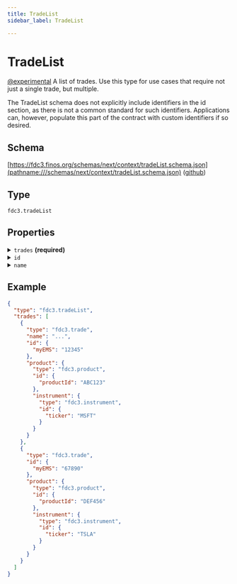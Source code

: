 ```yaml
---
title: TradeList
sidebar_label: TradeList

---
```


# TradeList

[@experimental](/docs/fdc3-compliance#experimental-features) A list of trades. Use this type for use cases that require not just a single trade, but multiple.

The TradeList schema does not explicitly include identifiers in the id section, as there is not a common standard for such identifiers. Applications can, however, populate this part of the contract with custom identifiers if so desired.

## Schema

[https://fdc3.finos.org/schemas/next/context/tradeList.schema.json](pathname:///schemas/next/context/tradeList.schema.json) ([github](https://github.com/finos/FDC3/tree/main/packages/fdc3-context/schemas/context/tradeList.schema.json))

## Type

`fdc3.tradeList`

## Properties

<details>
  <summary><code>trades</code> <strong>(required)</strong></summary>

**type**: `array`

<details>
  <summary><code>Items</code></summary>

**type**: [Trade](Trade)

</details>

An array of trade contexts that forms the list.

</details>

<details>
  <summary><code>id</code></summary>

**type**: `object`

<details>
  <summary><code>Additional Properties</code></summary>

**type**: `string`

</details>

One or more identifiers that refer to the trade list in an OMS, EMS or related system. Specific key names for systems are expected to be standardized in future.

</details>

<details>
  <summary><code>name</code></summary>

**type**: `string`

An optional human-readable name for the trade list

</details>

## Example

```json
{
  "type": "fdc3.tradeList",
  "trades": [
    {
      "type": "fdc3.trade",
      "name": "...",
      "id": {
        "myEMS": "12345"
      },
      "product": {
        "type": "fdc3.product",
        "id": {
          "productId": "ABC123"
        },
        "instrument": {
          "type": "fdc3.instrument",
          "id": {
            "ticker": "MSFT"
          }
        }
      }
    },
    {
      "type": "fdc3.trade",
      "id": {
        "myEMS": "67890"
      },
      "product": {
        "type": "fdc3.product",
        "id": {
          "productId": "DEF456"
        },
        "instrument": {
          "type": "fdc3.instrument",
          "id": {
            "ticker": "TSLA"
          }
        }
      }
    }
  ]
}
```

